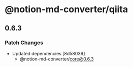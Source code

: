 # @notion-md-converter/qiita

## 0.6.3

### Patch Changes

- Updated dependencies [8d58039]
  - @notion-md-converter/core@0.6.3
